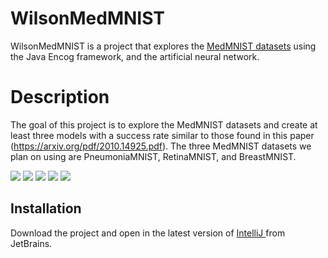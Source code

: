 # WilsonMedMNIST
WilsonMedMNIST is a project that explores the [MedMNIST datasets](https://medmnist.com/v1) using  the Java Encog framework, and the artificial neural network.

# Description 
The goal of this project is to explore the MedMNIST datasets and create at least three models with a success rate similar to those found in this paper (https://arxiv.org/pdf/2010.14925.pdf). The three MedMNIST datasets we plan on using are PneumoniaMNIST, RetinaMNIST, and BreastMNIST.

![](https://badgen.net/badge/Java/1.16/FF0000?icon=github)
![](https://badgen.net/badge/Encog/3.4/6E86FF?icon=github)
![](https://badgen.net/badge/OpenNLP/1.9.3/1ED760)
![](https://badgen.net/badge/Maven/Bundled/FF00FF)
![](https://badgen.net/badge/Maintained/YES/FFFF00)

## Installation
Download the project and open in the latest version of
[IntelliJ ](https://www.jetbrains.com/idea/download/?fromIDE=#section=windows)
from JetBrains.
